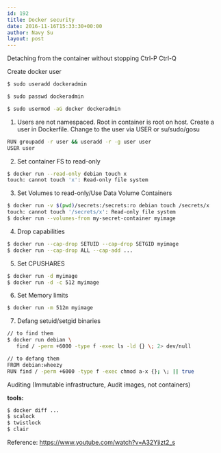```yaml
---
id: 192
title: Docker security
date: 2016-11-16T15:33:30+00:00
author: Navy Su
layout: post
---
```

Detaching from the container without stopping Ctrl-P Ctrl-Q

Create docker user
~~~bash
$ sudo useradd dockeradmin

$ sudo passwd dockeradmin

$ sudo usermod -aG docker dockeradmin
~~~

1. Users are not namespaced. Root in container is root on host. Create a user in Dockerfile. Change to the user via USER or su/sudo/gosu
~~~bash
RUN groupadd -r user && useradd -r -g user user
USER user
~~~
2. Set container FS to read-only
~~~bash
$ docker run --read-only debian touch x
touch: cannot touch 'x': Read-only file system
~~~
3. Set Volumes to read-only/Use Data Volume Containers
~~~bash
$ docker run -v $(pwd)/secrets:/secrets:ro debian touch /secrets/x
touch: cannot touch '/secrets/x': Read-only file system
$ docker run --volumes-from my-secret-container myimage
~~~
4. Drop capabilities
~~~bash
$ docker run --cap-drop SETUID --cap-drop SETGID myimage
$ docker run --cap-drop ALL --cap-add ...
~~~
5. Set CPUSHARES
~~~bash
$ docker run -d myimage
$ docker run -d -c 512 myimage
~~~
6. Set Memory limits
~~~bash
$ docker run -m 512m myimage
~~~
7. Defang setuid/setgid binaries

~~~ bash
// to find them
$ docker run debian \
   find / -perm +6000 -type f -exec ls -ld {} \; 2> dev/null

// to defang them
FROM debian:wheezy
RUN find / -perm +6000 -type f -exec chmod a-x {}; \; || true
~~~

Auditing (Immutable infrastructure, Audit images, not containers)
  
**tools:**
~~~bash
$ docker diff ...
$ scalock
$ twistlock
$ clair
~~~

Reference: <a href="https://www.youtube.com/watch?v=A32Yjizt2_s" target="_blank">https://www.youtube.com/watch?v=A32Yjizt2_s</a>

